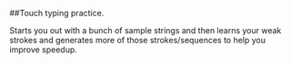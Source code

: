 ##Touch typing practice.


Starts you out with a bunch of sample strings and then learns your weak strokes and generates more of those strokes/sequences to help you improve speedup.
